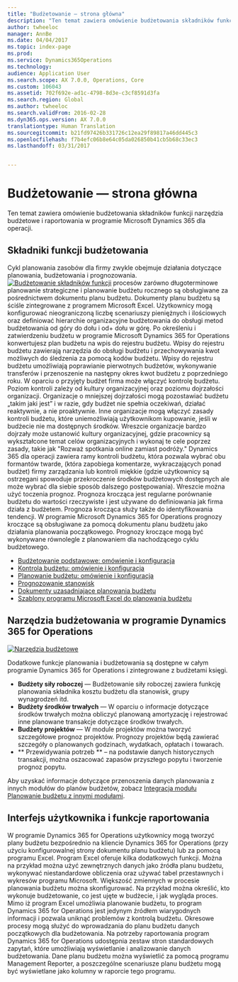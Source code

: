 ```yaml
---
title: "Budżetowanie — strona główna"
description: "Ten temat zawiera omówienie budżetowania składników funkcji narzędzia budżetowe i raportowania w programie Microsoft Dynamics 365 dla operacji."
author: twheeloc
manager: AnnBe
ms.date: 04/04/2017
ms.topic: index-page
ms.prod: 
ms.service: Dynamics365Operations
ms.technology: 
audience: Application User
ms.search.scope: AX 7.0.0, Operations, Core
ms.custom: 106043
ms.assetid: 702f692e-ad1c-4798-8d3e-c3cf8591d3fa
ms.search.region: Global
ms.author: twheeloc
ms.search.validFrom: 2016-02-28
ms.dyn365.ops.version: AX 7.0.0
translationtype: Human Translation
ms.sourcegitcommit: b21fd97426b331726c12ea29f89817a46dd445c3
ms.openlocfilehash: f7b4efc06b8e64c05da026850b41cb5b68c33ec3
ms.lasthandoff: 03/31/2017


---
```


# <a name="budgeting-home-page"></a>Budżetowanie — strona główna

Ten temat zawiera omówienie budżetowania składników funkcji narzędzia budżetowe i raportowania w programie Microsoft Dynamics 365 dla operacji.

<a name="components-of-budgeting-functionality"></a>Składniki funkcji budżetowania
-------------------------------------

Cykl planowania zasobów dla firmy zwykle obejmuje działania dotyczące planowania, budżetowania i prognozowania.
[![Budżetowanie składników funkcji](./media/budgeting-functionality-components.jpg)](./media/budgeting-functionality-components.jpg) procesów zarówno długoterminowe planowanie strategiczne i planowanie budżetu rocznego są obsługiwane za pośrednictwem dokumentu planu budżetu. Dokumenty planu budżetu są ściśle zintegrowane z programem Microsoft Excel. Użytkownicy mogą konfigurować nieograniczoną liczbę scenariuszy pieniężnych i ilościowych oraz definiować hierarchie organizacyjne budżetowania do obsługi metod budżetowania od góry do dołu i od+ dołu w górę. Po określeniu i zatwierdzeniu budżetu w programie Microsoft Dynamics 365 for Operations konwertujesz plan budżetu na wpis do rejestru budżetu. Wpisy do rejestru budżetu zawierają narzędzia do obsługi budżetu i przechowywania kwot możliwych do śledzenia za pomocą kodów budżetu. Wpisy do rejestru budżetu umożliwiają poprawianie pierwotnych budżetów, wykonywanie transferów i przenoszenie na następny okres kwot budżetu z poprzedniego roku. W oparciu o przyjęty budżet firma może włączyć kontrolę budżetu. Poziom kontroli zależy od kultury organizacyjnej oraz poziomu dojrzałości organizacji. Organizacje o mniejszej dojrzałości mogą pozostawiać budżetu „takim jaki jest” i w razie, gdy budżet nie spełnia oczekiwań, działać reaktywnie, a nie proaktywnie. Inne organizacje mogą włączyć zasady kontroli budżetu, które uniemożliwiają użytkownikom kupowanie, jeśli w budżecie nie ma dostępnych środków. Wreszcie organizacje bardzo dojrzały może ustanowić kultury organizacyjnej, gdzie pracownicy są wykształcone temat celów organizacyjnych i wykonaj te cele poprzez zasady, takie jak "Rozważ spotkania online zamiast podróży." Dynamics 365 dla operacji zawiera ramy kontroli budżetu, która pozwala wybrać obu formantów twarde, (która zapobiega komentarze, wykraczających ponad budżet) firmy zarządzania lub kontroli miękkie (gdzie użytkownicy są ostrzegani spowoduje przekroczenie środków budżetowych dostępnych ale może wybrać dla siebie sposób dalszego postępowania). Wreszcie można użyć toczenia prognoz. Prognoza krocząca jest regularne porównanie budżetu do wartości rzeczywiste i jest używane do definiowania jak firma działa z budżetem. Prognoza krocząca służy także do identyfikowania tendencji. W programie Microsoft Dynamics 365 for Operations prognozy kroczące są obsługiwane za pomocą dokumentu planu budżetu jako działania planowania początkowego. Prognozy kroczące mogą być wykonywane równolegle z planowaniem dla nachodzącego cyklu budżetowego.

-   [Budżetowanie podstawowe: omówienie i konfiguracja](basic-budgeting-overview-configuration.md)
-   [Kontrola budżetu: omówienie i konfiguracja](budget-control-overview-configuration.md)
-   [Planowanie budżetu: omówienie i konfiguracja](budget-planning-overview-configuration.md)
-   [Prognozowanie stanowisk](position-forecasting.md)
-   [Dokumenty uzasadniające planowania budżetu](budget-planning-justification-docs.md)
-   [Szablony programu Microsoft Excel do planowania budżetu](budget-planning-excel-templates.md)

## <a name="budgeting-tools-in-dynamics-365-for-operations"></a>Narzędzia budżetowania w programie Dynamics 365 for Operations
[![Narzędzia budżetowe](./media/budgeting-tools.jpg)](./media/budgeting-tools.jpg) 

Dodatkowe funkcje planowania i budżetowania są dostępne w całym programie Dynamics 365 for Operations i zintegrowane z budżetami księgi.

-   **Budżety siły roboczej** — Budżetowanie siły roboczej zawiera funkcję planowania składnika kosztu budżetu dla stanowisk, grupy wynagrodzeń itd.
-   **Budżety środków trwałych** — W oparciu o informacje dotyczące środków trwałych można obliczyć planowaną amortyzację i rejestrować inne planowane transakcje dotyczące środków trwałych.
-   **Budżety projektów** — W module projektów można tworzyć szczegółowe prognoz projektów. Prognozy projektów będą zawierać szczegóły o planowanych godzinach, wydatkach, opłatach i towarach.
-   ** Przewidywania potrzeb ** – na podstawie danych historycznych transakcji, można oszacować zapasów przyszłego popytu i tworzenie prognoz popytu.

Aby uzyskać informacje dotyczące przenoszenia danych planowania z innych modułów do planów budżetów, zobacz [Integracja modułu Planowanie budżetu z innymi modułami](budget-planning-integration-other-modules.md).

## <a name="user-interface-and-reporting-capabilities"></a>Interfejs użytkownika i funkcje raportowania
W programie Dynamics 365 for Operations użytkownicy mogą tworzyć plany budżetu bezpośrednio na kliencie Dynamics 365 for Operations (przy użyciu konfigurowalnej strony dokumentu planu budżetu) lub za pomocą programu Excel. Program Excel oferuje kilka dodatkowych funkcji. Można na przykład można użyć zewnętrznych danych jako źródła planu budżetu, wykonywać niestandardowe obliczenia oraz używać tabel przestawnych i wykresów programu Microsoft. Większość zmiennych w procesie planowania budżetu można skonfigurować. Na przykład można określić, kto wykonuje budżetowanie, co jest ujęte w budżecie, i jak wygląda proces. Mimo iż program Excel umożliwia planowanie budżetu, to program Dynamics 365 for Operations jest jedynym źródłem wiarygodnych informacji i pozwala uniknąć problemów z kontrolą budżetu. Okresowe procesy mogą służyć do wprowadzania do planu budżetu danych początkowych dla budżetowania. Na potrzeby raportowania program Dynamics 365 for Operations udostępnia zestaw stron standardowych zapytań, które umożliwiają wyświetlanie i analizowanie danych budżetowania. Dane planu budżetu można wyświetlić za pomocą programu Management Reporter, a poszczególne scenariusze planu budżetu mogą być wyświetlane jako kolumny w raporcie tego programu.





